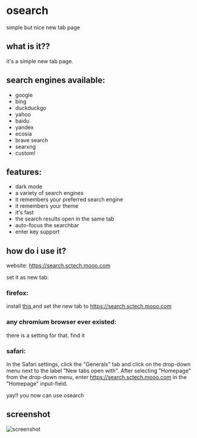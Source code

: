 # osearch
simple but nice new tab page
## what is it??
it's a simple new tab page. 
## search engines available:
- google
- bing
- duckduckgo
- yahoo
- baidu
- yandex
- ecosia
- brave search
- searxng
- custom!
## features:
- dark mode
- a variety of search engines
- it remembers your preferred search engine
- it remembers your theme
- it's fast
- the search results open in the same tab
- auto-focus the searchbar
- enter key support
## how do i use it?
website: https://search.sctech.mooo.com

set it as new tab:  

### firefox:
  
  install <a href="https://addons.mozilla.org/en-US/firefox/addon/new-tab-override/">this </a>and set the new tab to https://search.sctech.mooo.com
    
### any chromium browser ever existed:  
  
  there is a setting for that. find it
  
### safari:  
  
  In the Safari settings, click the "Generals" tab and click on the drop-down menu next to the label "New tabs open with". After selecting "Homepage" from the drop-down menu, enter https://search.sctech.mooo.com in the "Homepage" input-field.

yay!! you now can use osearch

## screenshot
![screenshot](https://go.sctech.mooo.com/osearch-ss)

